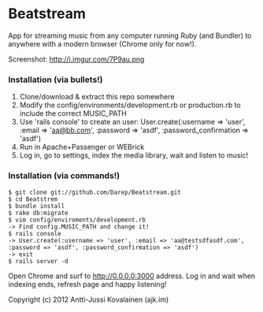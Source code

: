# Beatstream #

App for streaming music from any computer running Ruby (and Bundler) to anywhere with a modern browser (Chrome only for now!).

Screenshot: http://i.imgur.com/7P9au.png


### Installation (via bullets!)

1. Clone/download & extract this repo somewhere
2. Modify the config/environments/development.rb or production.rb to include the correct MUSIC_PATH
3. Use 'rails console' to create an user: User.create(:username => 'user', :email => 'aa@bb.com', :password => 'asdf', :password_confirmation => 'asdf')
4. Run in Apache+Passenger or WEBrick
5. Log in, go to settings, index the media library, wait and listen to music!

### Installation (via commands!)

    $ git clone git://github.com/Darep/Beatstream.git
    $ cd Beatstrem
    $ bundle install
    $ rake db:migrate
    $ vim config/enviroments/development.rb
    -> Find config.MUSIC_PATH and change it!
    $ rails console
    -> User.create(:username => 'user', :email => 'aa@testsdfasdf.com', :password => 'asdf', :password_confirmation => 'asdf')
    -> exit
    $ rails server -d 
    
Open Chrome and surf to http://0.0.0.0:3000 address. Log in and wait when indexing ends, refresh page and happy listening!

Copyright (c) 2012 Antti-Jussi Kovalainen (ajk.im)